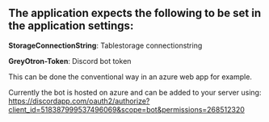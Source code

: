 The application expects the following to be set in the application settings:
---

**StorageConnectionString**: Tablestorage connectionstring

**GreyOtron-Token**: Discord bot token


This can be done the conventional way in an azure web app for example.

Currently the bot is hosted on azure and can be added to your server using:
https://discordapp.com/oauth2/authorize?client_id=518387999537496069&scope=bot&permissions=268512320
